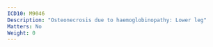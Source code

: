 ```yaml
---
ICD10: M9046
Description: "Osteonecrosis due to haemoglobinopathy: Lower leg"
Matters: No
Weight: 0
---
```


